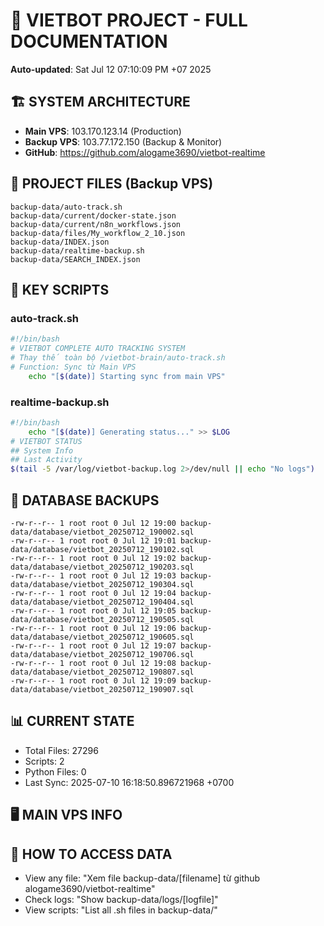 # 🤖 VIETBOT PROJECT - FULL DOCUMENTATION
**Auto-updated**: Sat Jul 12 07:10:09 PM +07 2025

## 🏗️ SYSTEM ARCHITECTURE
- **Main VPS**: 103.170.123.14 (Production)
- **Backup VPS**: 103.77.172.150 (Backup & Monitor)
- **GitHub**: https://github.com/alogame3690/vietbot-realtime

## 📁 PROJECT FILES (Backup VPS)
```
backup-data/auto-track.sh
backup-data/current/docker-state.json
backup-data/current/n8n_workflows.json
backup-data/files/My_workflow_2_10.json
backup-data/INDEX.json
backup-data/realtime-backup.sh
backup-data/SEARCH_INDEX.json
```

## 🔧 KEY SCRIPTS
### auto-track.sh
```bash
#!/bin/bash
# VIETBOT COMPLETE AUTO TRACKING SYSTEM
# Thay thế toàn bộ /vietbot-brain/auto-track.sh
# Function: Sync từ Main VPS
    echo "[$(date)] Starting sync from main VPS"
```
### realtime-backup.sh
```bash
#!/bin/bash
    echo "[$(date)] Generating status..." >> $LOG
# VIETBOT STATUS
## System Info
## Last Activity
$(tail -5 /var/log/vietbot-backup.log 2>/dev/null || echo "No logs")
```

## 💾 DATABASE BACKUPS
```
-rw-r--r-- 1 root root 0 Jul 12 19:00 backup-data/database/vietbot_20250712_190002.sql
-rw-r--r-- 1 root root 0 Jul 12 19:01 backup-data/database/vietbot_20250712_190102.sql
-rw-r--r-- 1 root root 0 Jul 12 19:02 backup-data/database/vietbot_20250712_190203.sql
-rw-r--r-- 1 root root 0 Jul 12 19:03 backup-data/database/vietbot_20250712_190304.sql
-rw-r--r-- 1 root root 0 Jul 12 19:04 backup-data/database/vietbot_20250712_190404.sql
-rw-r--r-- 1 root root 0 Jul 12 19:05 backup-data/database/vietbot_20250712_190505.sql
-rw-r--r-- 1 root root 0 Jul 12 19:06 backup-data/database/vietbot_20250712_190605.sql
-rw-r--r-- 1 root root 0 Jul 12 19:07 backup-data/database/vietbot_20250712_190706.sql
-rw-r--r-- 1 root root 0 Jul 12 19:08 backup-data/database/vietbot_20250712_190807.sql
-rw-r--r-- 1 root root 0 Jul 12 19:09 backup-data/database/vietbot_20250712_190907.sql
```

## 📊 CURRENT STATE
- Total Files: 27296
- Scripts: 2
- Python Files: 0
- Last Sync: 2025-07-10 16:18:50.896721968 +0700

## 🖥️ MAIN VPS INFO


## 🚨 HOW TO ACCESS DATA
- View any file: "Xem file backup-data/[filename] từ github alogame3690/vietbot-realtime"
- Check logs: "Show backup-data/logs/[logfile]"
- View scripts: "List all .sh files in backup-data/"
